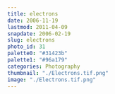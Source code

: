 ```yaml
---
title: electrons
date: 2006-11-19
lastmod: 2011-04-09
snapdate: 2006-02-19
slug: electrons
photo_id: 31
palette0: "#31423b"
palette1: "#96a179"
categories: Photography
thumbnail: "./Electrons.tif.png"
image: "./Electrons.tif.png"
---
```


